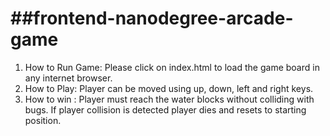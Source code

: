 ##frontend-nanodegree-arcade-game
===============================

1. How to Run Game: Please click on index.html to load the game board in any internet browser.
2. How to Play: Player can be moved using up, down, left and right keys.
3. How to win :  Player must reach the water blocks without colliding with bugs.  If player collision is detected player dies and resets to starting position.
